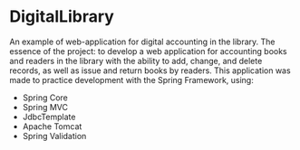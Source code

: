 # DigitalLibrary
An example of web-application for digital accounting in the library. 
The essence of the project: to develop a web application for accounting books and readers in the library with the ability to add, change, and delete records, as well as issue and return books by readers. 
This application was made to practice development with the Spring Framework, using:
- Spring Core 
- Spring MVC 
- JdbcTemplate
- Apache Tomcat
- Spring Validation
